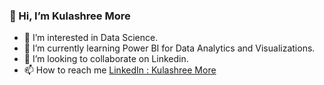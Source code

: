 ### 👋 Hi, I’m Kulashree More
- 👀 I’m interested in Data Science.
- 🌱 I’m currently learning Power BI for Data Analytics and Visualizations.
- 💞️ I’m looking to collaborate on Linkedin.
- 📫 How to reach me [LinkedIn : Kulashree More](https://www.linkedin.com/in/kulashree-more-65643122a)

<!---
Kulashree26/Kulashree26 is a ✨ special ✨ repository because its `README.md` (this file) appears on your GitHub profile.
You can click the Preview link to take a look at your changes.
--->

